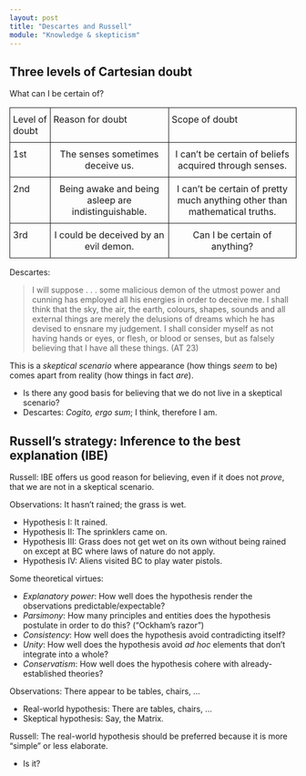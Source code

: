 ```yaml
---
layout: post
title: "Descartes and Russell"
module: "Knowledge & skepticism"
---
```


## Three levels of Cartesian doubt

What can I be certain of?

<style type="text/css">
.tg  {border-collapse:collapse;border-spacing:0;}
.tg td{border-style:solid;border-width:1px;
  overflow:hidden;padding:10px 5px;word-break:normal;}
.tg th{border-style:solid;border-width:1px;
  font-weight:normal;overflow:hidden;padding:10px 5px;word-break:normal;}
.tg .tg-baqh{text-align:center;vertical-align:top}
.tg .tg-0lax{text-align:left;vertical-align:top}
</style>
<center>
<table class="tg mb-5"><thead>
  <tr>
    <th class="tg-0lax">Level of doubt</th>
    <th class="tg-0lax">Reason for doubt</th>
    <th class="tg-0lax">Scope of doubt</th>
  </tr></thead>
<tbody>
  <tr>
    <td class="tg-0lax">1st</td>
    <td class="tg-baqh">The senses sometimes deceive us.</td>
    <td class="tg-baqh">I can’t be certain of beliefs acquired through senses.</td>
  </tr>
  <tr>
    <td class="tg-0lax">2nd</td>
    <td class="tg-baqh">Being awake and being asleep are indistinguishable.</td>
    <td class="tg-baqh">I can’t be certain of pretty much anything other than mathematical truths.</td>
  </tr>
  <tr>
    <td class="tg-0lax">3rd</td>
    <td class="tg-baqh">I could be deceived by an evil demon.</td>
    <td class="tg-baqh">Can I be certain of anything?</td>
  </tr>
</tbody>
</table>
</center>

Descartes:

> I will suppose . . . some malicious demon of the utmost power and cunning has employed all his energies in order to deceive me. I shall think that the sky, the air, the earth, colours, shapes, sounds and all external things are merely the delusions of dreams which he has devised to ensnare my judgement. I shall consider myself as not having hands or eyes, or flesh, or blood or senses, but as falsely believing that I have all these things. (AT 23)

This is a *skeptical scenario* where appearance (how things *seem* to be) comes apart from reality (how things in fact *are*).

- Is there any good basis for believing that we do not live in a skeptical scenario?
- Descartes: *Cogito, ergo sum*; I think, therefore I am.

## Russell’s strategy: Inference to the best explanation (IBE)

Russell: IBE offers us good reason for believing, even if it does not *prove*, that we are not in a skeptical scenario.

Observations: It hasn’t rained; the grass is wet.

- Hypothesis I: It rained.
- Hypothesis II: The sprinklers came on.
- Hypothesis III: Grass does not get wet on its own without being rained on except at BC where laws of nature do not apply.
- Hypothesis IV: Aliens visited BC to play water pistols.

Some theoretical virtues:

- *Explanatory power*: How well does the hypothesis render the observations predictable/expectable?
- *Parsimony*: How many principles and entities does the hypothesis postulate in order to do this? (“Ockham’s razor”)
- *Consistency*: How well does the hypothesis avoid contradicting itself?
- *Unity*: How well does the hypothesis avoid *ad hoc* elements that don’t integrate into a whole?
- *Conservatism*: How well does the hypothesis cohere with already-established theories?

Observations: There appear to be tables, chairs, …

- Real-world hypothesis: There are tables, chairs, …
- Skeptical hypothesis: Say, the Matrix.

Russell: The real-world hypothesis should be preferred because it is more “simple” or less elaborate.

- Is it?
